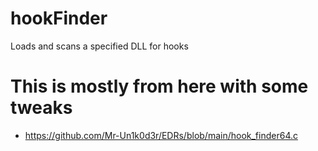 # hookFinder
Loads and scans a specified DLL for hooks


# This is mostly from here with some tweaks
- https://github.com/Mr-Un1k0d3r/EDRs/blob/main/hook_finder64.c
